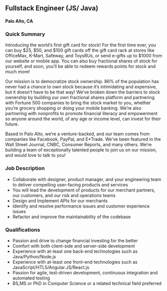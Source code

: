 ## Fullstack Engineer (JS/ Java)
#### Palo Alto, CA

### Quick Summary
Introducing the world’s first gift card for stock! For the first time ever, you can buy $25, $50, and $100 gift cards off the gift card rack at stores like OfficeMax, K-Mart, Safeway, and ToysRUs, or send e-gifts up to $1000 from our website or mobile app. You can also buy fractional shares of stock for yourself, and soon, you’ll be able to redeem rewards points for stock and much more!

Our mission is to democratize stock ownership. 86% of the population has never had a chance to own stock because it’s intimidating and expensive, but it doesn’t have to be that way! We’ve broken down the barriers to stock ownership by building our own fractional shares platform and partnering with Fortune 500 companies to bring the stock market to you, whether you’re grocery shopping or doing your mobile banking. We’re also partnering with nonprofits to promote financial literacy and empowerment so anyone around the world, of any age or income level, can invest for their future.

Based in Palo Alto, we’re a venture-backed, and our team comes from companies like Facebook, PayPal, and E*Trade. We’ve been featured in the Wall Street Journal, CNBC, Consumer Reports, and many others. We’re building a team of exceptionally talented people to join us on our mission, and would love to talk to you!

### Job Description
+	Collaborate with designer, product manager, and your engineering team to deliver compelling user-facing products and services
+	You will lead the development of products for our merchant partners, our customers, and our risk and operations teams
+	Design and Implement APIs for our merchants
+	Identify and resolve performance issues and customer experience issues
+	Refactor and improve the maintainability of the codebase

### Qualifications
+	Passion and drive to change financial investing for the better
+	Comfort with both client-side and server-side development
+	Experience with at-least one back-end technologies such as Java/Python/Node.js
+	Experience with at-least one front-end technologies such as JavaScript/HTL5/Angular.JS/React.js
+	Passion for agile, test-driven development, continuous integration and automated testing
+	BS,MS or PhD in Computer Science or a related technical field preferred
